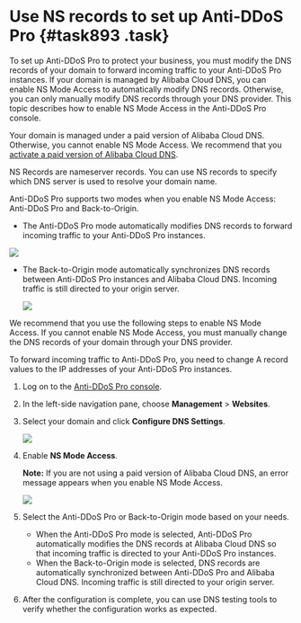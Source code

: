 # Use NS records to set up Anti-DDoS Pro {#task893 .task}

To set up Anti-DDoS Pro to protect your business, you must modify the DNS records of your domain to forward incoming traffic to your Anti-DDoS Pro instances. If your domain is managed by Alibaba Cloud DNS, you can enable NS Mode Access to automatically modify DNS records. Otherwise, you can only manually modify DNS records through your DNS provider. This topic describes how to enable NS Mode Access in the Anti-DDoS Pro console.

Your domain is managed under a paid version of Alibaba Cloud DNS. Otherwise, you cannot enable NS Mode Access. We recommend that you [activate a paid version of Alibaba Cloud DNS](https://wanwang.aliyun.com/domain/dns).

NS Records are nameserver records. You can use NS records to specify which DNS server is used to resolve your domain name.

Anti-DDoS Pro supports two modes when you enable NS Mode Access: Anti-DDoS Pro and Back-to-Origin.

-   The Anti-DDoS Pro mode automatically modifies DNS records to forward incoming traffic to your Anti-DDoS Pro instances.

![](http://static-aliyun-doc.oss-cn-hangzhou.aliyuncs.com/assets/img/79687/155411453036781_en-US.png)

-   The Back-to-Origin mode automatically synchronizes DNS records between Anti-DDoS Pro instances and Alibaba Cloud DNS. Incoming traffic is still directed to your origin server.

    ![](http://static-aliyun-doc.oss-cn-hangzhou.aliyuncs.com/assets/img/79687/155411453036787_en-US.png)


We recommend that you use the following steps to enable NS Mode Access. If you cannot enable NS Mode Access, you must manually change the DNS records of your domain through your DNS provider.

To forward incoming traffic to Anti-DDoS Pro, you need to change A record values to the IP addresses of your Anti-DDoS Pro instances.

1.  Log on to the [Anti-DDoS Pro console](https://yundunnext.console.aliyun.com/?p=ddoscoo#/report). 
2.  In the left-side navigation pane, choose **Management** \> **Websites**. 
3.  Select your domain and click **Configure DNS Settings**. 

    ![](http://static-aliyun-doc.oss-cn-hangzhou.aliyuncs.com/assets/img/79687/155411453036794_en-US.png)

4.  Enable **NS Mode Access**. 

    **Note:** If you are not using a paid version of Alibaba Cloud DNS, an error message appears when you enable NS Mode Access.

    ![](http://static-aliyun-doc.oss-cn-hangzhou.aliyuncs.com/assets/img/79687/155411453036801_en-US.png)

5.  Select the Anti-DDoS Pro or Back-to-Origin mode based on your needs. 
    -   When the Anti-DDoS Pro mode is selected, Anti-DDoS Pro automatically modifies the DNS records at Alibaba Cloud DNS so that incoming traffic is directed to your Anti-DDoS Pro instances.
    -   When the Back-to-Origin mode is selected, DNS records are automatically synchronized between Anti-DDoS Pro and Alibaba Cloud DNS. Incoming traffic is still directed to your origin server.
6.  After the configuration is complete, you can use DNS testing tools to verify whether the configuration works as expected. 

